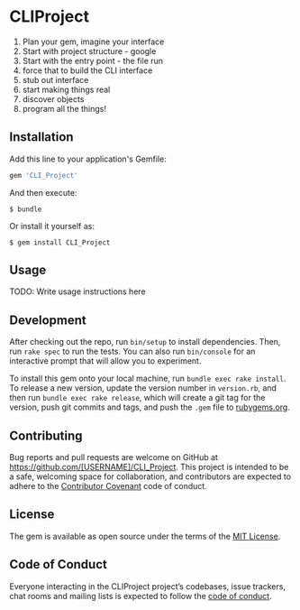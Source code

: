 # CLIProject

1. Plan your gem, imagine your interface
2. Start with project structure - google
3. Start with the entry point - the file run
4. force that to build the CLI interface
5. stub out interface
6. start making things real
7. discover objects
8. program all the things!

## Installation

Add this line to your application's Gemfile:

```ruby
gem 'CLI_Project'
```

And then execute:

    $ bundle

Or install it yourself as:

    $ gem install CLI_Project

## Usage

TODO: Write usage instructions here

## Development

After checking out the repo, run `bin/setup` to install dependencies. Then, run `rake spec` to run the tests. You can also run `bin/console` for an interactive prompt that will allow you to experiment.

To install this gem onto your local machine, run `bundle exec rake install`. To release a new version, update the version number in `version.rb`, and then run `bundle exec rake release`, which will create a git tag for the version, push git commits and tags, and push the `.gem` file to [rubygems.org](https://rubygems.org).

## Contributing

Bug reports and pull requests are welcome on GitHub at https://github.com/[USERNAME]/CLI_Project. This project is intended to be a safe, welcoming space for collaboration, and contributors are expected to adhere to the [Contributor Covenant](http://contributor-covenant.org) code of conduct.

## License

The gem is available as open source under the terms of the [MIT License](https://opensource.org/licenses/MIT).

## Code of Conduct

Everyone interacting in the CLIProject project’s codebases, issue trackers, chat rooms and mailing lists is expected to follow the [code of conduct](https://github.com/[USERNAME]/CLI_Project/blob/master/CODE_OF_CONDUCT.md).

